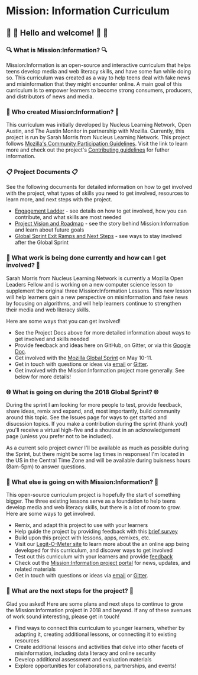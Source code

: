 # Mission: Information Curriculum 
## :wave: :tada: Hello and welcome! :tada: :wave: 

### :mag: What is Mission:Information? :mag:
<p>Mission:Information is an open-source and interactive curriculum that helps teens develop media and web literacy skills, and have some fun while doing so. This curriculum was created as a way to help teens deal with fake news and misinformation that they might encounter online. A main goal of this curriculum is to empower learners to become strong consumers, producers, and distributors of news and media.</p> 

### 🤔 Who created Mission:Information? 🤔
<p>This curriculum was initially developed by Nucleus Learning Network, Open Austin, and The Austin Monitor in partnership with Mozilla. Currently, this project is run by Sarah Morris from Nucleus Learning Network. This project follows <a href="https://www.mozilla.org/en-US/about/governance/policies/participation/">Mozilla's Community Participation Guidelines</a>. Visit the link to learn more and check out the project's <a href="https://github.com/nucleus-network/missioninfo/edit/master/CONTRIBUTING.md">Contributing guidelines</a> for futher information.</p>

### :clipboard: Project Documents :clipboard:
<p>See the following documents for detailed information on how to get involved with the project, what types of skills you need to get involved, resources to learn more, and next steps with the project.</p>
<ul>
  <li><a href="https://docs.google.com/document/d/17dozqONdSuU_ddTVfG4mL95zxmYzmAz6__mu3WR6goI/edit?usp=sharing">Engagement Ladder</a> - see details on how to get involved, how you can contribute, and what skills are most needed</li>
  <li><a href="https://docs.google.com/document/d/1xq91LAXEZxnF0b_0w9sefIgW-PcvBKymu-nOb-QH798/edit?usp=sharing">Project Vision and Roadmap</a> - see the story behind Mission:Information and learn about future goals</li>
  <li><a href="https://docs.google.com/document/d/1d74Quwv9kISYJ3DWqbzTQgfoIJItqQmY-mIexzTSP60/edit?usp=sharing">Global Sprint Exit Ramps and Next Steps</a> - see ways to stay involved after the Global Sprint </li>
  </ul>

### :calendar: What work is being done currently and how can I get involved? :calendar:
<p>Sarah Morris from Nucleus Learning Network is currently a Mozilla Open Leaders Fellow and is working on a new computer science lesson to supplement the original three Mission:Information Lessons. This new lesson will help learners gain a new perspective on misinformation and fake news by focusing on algorithms, and will help learners continue to strengthen their media and web literacy skills. </p>
<p>Here are some ways that you can get involved!</p>
<ul>
  <li>See the Project Docs above for more detailed information about ways to get involved and skills needed</li>
  <li>Provide feedback and ideas here on GitHub, on Gitter, or via this <a href="https://docs.google.com/document/d/13vd5r2vM5gJkISBDT-MH4eRRW7Qic5JO1brYQjYr5Us/edit?usp=sharing">Google Doc</a>. </li>
  <li>Get involved with the <a href="https://mozilla.github.io/global-sprint/">Mozilla Global Sprint</a> on May 10-11.</li>
  <li>Get in touch with questions or ideas via <a href="mailto:info@nucleuslearningnetwork.org">email</a> or <a href="https://gitter.im/Mission-Information/Lobby?utm_source=share-link&utm_medium=link&utm_campaign=share-link">Gitter</a>.</li>
  <li>Get involved with the Mission:Information project more generally. See below for more details!</li>
  </ul>
  
  ### :globe_with_meridians: What is going on during the 2018 Global Sprint? :globe_with_meridians:
  <p>During the sprint I am looking for more people to test, provide feedback, share ideas, remix and expand, and, most importantly, build community around this topic. See the Issues page for ways to get started and disucssion topics. If you make a contribution during the sprint (thank you!) you'll receive a virtual high-five and a shoutout in an acknowledgement page (unless you prefer not to be included). </p>
<p>  As a current solo project owner I'll be available as much as possible during the Sprint, but there might be some lag times in responses! I'm located in the US in the Central Time Zone and will be available during buisness hours (8am-5pm) to answer questions.</p>

### :newspaper: What else is going on with Mission:Information? :newspaper:
<p>This open-source curriculum project is hopefully the start of something bigger. The three existing lessons serve as a foundation to help teens develop media and web literacy skills, but there is a lot of room to grow. Here are some ways to get involved.</p> 
<ul>
<li>Remix, and adapt this project to use with your learners</li>
  <li>Help guide the project by providing feedback with this <a href="https://goo.gl/forms/MYnxLXbkMf66SgyP2">brief survey</a></li>
  <li>Build upon this project with lessons, apps, remixes, etc.</li>
<li>Visit our <a href="https://github.com/civicparty/legitometer">Legit-O-Meter site</a> to learn more about the an online app being developed for this curriculum, and discover ways to get involved</li>
<li>Test out this curriculum with your learners and provide <a href="https://goo.gl/forms/BvobLqfZpsgIS0WD2">feedback</a></li>
<li>Check out the <a href="http://www.missioninfo.net">Mission:Information project portal</a> for news, updates, and related materials</li>
<li>Get in touch with questions or ideas via <a href="mailto:info@nucleuslearningnetwork.org">email</a> or <a href="https://gitter.im/Mission-Information/Lobby?utm_source=share-link&utm_medium=link&utm_campaign=share-link">Gitter</a>.</li>
</ul>

### :confetti_ball: What are the next steps for the project? :confetti_ball:
<p>Glad you asked! Here are some plans and next steps to continue to grow the Mission:Information project in 2018 and beyond. If any of these avenues of work sound interesting, please get in touch!</p>
<ul>
  <li>Find ways to connect this curriculum to younger learners, whether by adapting it, creating additional lessons, or connecting it to existing resources</li>
  <li>Create additional lessons and activities that delve into other facets of misinformation, including data literacy and online security</li>
  <li>Develop additional assessment and evaluation materials</li> 
  <li>Explore opportunities for collaborations, partnerships, and events!</li>
  </ul>

